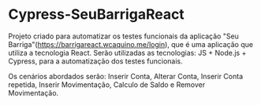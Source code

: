 # Cypress-SeuBarrigaReact
Projeto criado para automatizar os testes funcionais da aplicação "Seu Barriga"(https://barrigareact.wcaquino.me/login), que é uma aplicação que utiliza a tecnologia React. Serão utilizadas as tecnologias: JS + Node.js + Cypress, para a automatização dos testes funcionais.

Os cenários abordados serão: Inserir Conta, Alterar Conta, Inserir Conta repetida, Inserir Movimentação, Calculo de Saldo e Remover Movimentação.
